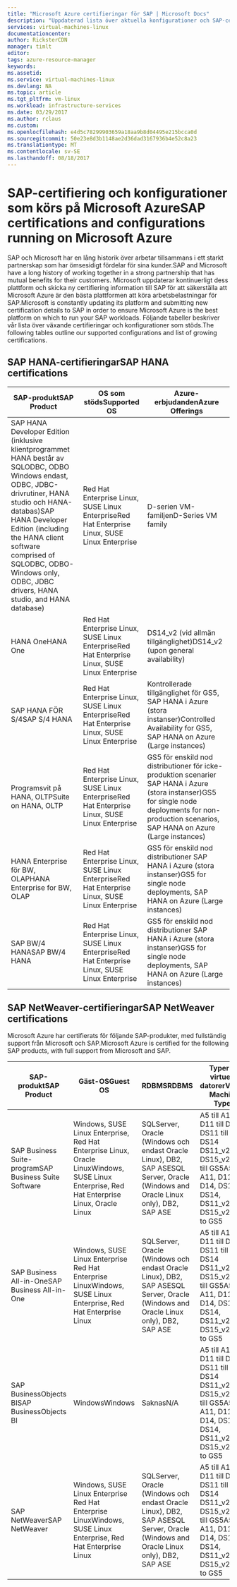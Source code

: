 ```yaml
---
title: "Microsoft Azure certifieringar för SAP | Microsoft Docs"
description: "Uppdaterad lista över aktuella konfigurationer och SAP-certifieringar på Azure-plattformen."
services: virtual-machines-linux
documentationcenter: 
author: RicksterCDN
manager: timlt
editor: 
tags: azure-resource-manager
keywords: 
ms.assetid: 
ms.service: virtual-machines-linux
ms.devlang: NA
ms.topic: article
ms.tgt_pltfrm: vm-linux
ms.workload: infrastructure-services
ms.date: 03/29/2017
ms.author: rclaus
ms.custom: 
ms.openlocfilehash: e4d5c78299903659a18aa9b8d04495e215bcca0d
ms.sourcegitcommit: 50e23e8d3b1148ae2d36dad3167936b4e52c8a23
ms.translationtype: MT
ms.contentlocale: sv-SE
ms.lasthandoff: 08/18/2017
---
```

# <a name="sap-certifications-and-configurations-running-on-microsoft-azure"></a><span data-ttu-id="ede64-103">SAP-certifiering och konfigurationer som körs på Microsoft Azure</span><span class="sxs-lookup"><span data-stu-id="ede64-103">SAP certifications and configurations running on Microsoft Azure</span></span>

<span data-ttu-id="ede64-104">SAP och Microsoft har en lång historik över arbetar tillsammans i ett starkt partnerskap som har ömsesidigt fördelar för sina kunder.</span><span class="sxs-lookup"><span data-stu-id="ede64-104">SAP and Microsoft have a long history of working together in a strong partnership that has mutual benefits for their customers.</span></span> <span data-ttu-id="ede64-105">Microsoft uppdaterar kontinuerligt dess plattform och skicka ny certifiering information till SAP för att säkerställa att Microsoft Azure är den bästa plattformen att köra arbetsbelastningar för SAP.</span><span class="sxs-lookup"><span data-stu-id="ede64-105">Microsoft is constantly updating its platform and submitting new certification details to SAP in order to ensure Microsoft Azure is the best platform on which to run your SAP workloads.</span></span> <span data-ttu-id="ede64-106">Följande tabeller beskriver vår lista över växande certifieringar och konfigurationer som stöds.</span><span class="sxs-lookup"><span data-stu-id="ede64-106">The following tables outline our supported configurations and list of growing certifications.</span></span> 

## <a name="sap-hana-certifications"></a><span data-ttu-id="ede64-107">SAP HANA-certifieringar</span><span class="sxs-lookup"><span data-stu-id="ede64-107">SAP HANA certifications</span></span>

| <span data-ttu-id="ede64-108">SAP-produkt</span><span class="sxs-lookup"><span data-stu-id="ede64-108">SAP Product</span></span> | <span data-ttu-id="ede64-109">OS som stöds</span><span class="sxs-lookup"><span data-stu-id="ede64-109">Supported OS</span></span> | <span data-ttu-id="ede64-110">Azure-erbjudanden</span><span class="sxs-lookup"><span data-stu-id="ede64-110">Azure Offerings</span></span> |
| --- | --- | --- |
| <span data-ttu-id="ede64-111">SAP HANA Developer Edition (inklusive klientprogrammet HANA består av SQLODBC, ODBO Windows endast, ODBC, JDBC-drivrutiner, HANA studio och HANA-databas)</span><span class="sxs-lookup"><span data-stu-id="ede64-111">SAP HANA Developer Edition (including the HANA client software comprised of SQLODBC, ODBO-Windows only, ODBC, JDBC drivers, HANA studio, and HANA database)</span></span> |<span data-ttu-id="ede64-112">Red Hat Enterprise Linux, SUSE Linux Enterprise</span><span class="sxs-lookup"><span data-stu-id="ede64-112">Red Hat Enterprise Linux, SUSE Linux Enterprise</span></span> | <span data-ttu-id="ede64-113">D-serien VM-familjen</span><span class="sxs-lookup"><span data-stu-id="ede64-113">D-Series VM family</span></span> |
| <span data-ttu-id="ede64-114">HANA One</span><span class="sxs-lookup"><span data-stu-id="ede64-114">HANA One</span></span> |<span data-ttu-id="ede64-115">Red Hat Enterprise Linux, SUSE Linux Enterprise</span><span class="sxs-lookup"><span data-stu-id="ede64-115">Red Hat Enterprise Linux, SUSE Linux Enterprise</span></span> |<span data-ttu-id="ede64-116">DS14_v2 (vid allmän tillgänglighet)</span><span class="sxs-lookup"><span data-stu-id="ede64-116">DS14_v2 (upon general availability)</span></span> |
| <span data-ttu-id="ede64-117">SAP HANA FÖR S/4</span><span class="sxs-lookup"><span data-stu-id="ede64-117">SAP S/4 HANA</span></span> |<span data-ttu-id="ede64-118">Red Hat Enterprise Linux, SUSE Linux Enterprise</span><span class="sxs-lookup"><span data-stu-id="ede64-118">Red Hat Enterprise Linux, SUSE Linux Enterprise</span></span> |<span data-ttu-id="ede64-119">Kontrollerade tillgänglighet för GS5, SAP HANA i Azure (stora instanser)</span><span class="sxs-lookup"><span data-stu-id="ede64-119">Controlled Availability for GS5, SAP HANA on Azure (Large instances)</span></span> |
| <span data-ttu-id="ede64-120">Programsvit på HANA, OLTP</span><span class="sxs-lookup"><span data-stu-id="ede64-120">Suite on HANA, OLTP</span></span> |<span data-ttu-id="ede64-121">Red Hat Enterprise Linux, SUSE Linux Enterprise</span><span class="sxs-lookup"><span data-stu-id="ede64-121">Red Hat Enterprise Linux, SUSE Linux Enterprise</span></span> |<span data-ttu-id="ede64-122">GS5 för enskild nod distributioner för icke-produktion scenarier SAP HANA i Azure (stora instanser)</span><span class="sxs-lookup"><span data-stu-id="ede64-122">GS5 for single node deployments for non-production scenarios, SAP HANA on Azure (Large instances)</span></span> |
| <span data-ttu-id="ede64-123">HANA Enterprise för BW, OLAP</span><span class="sxs-lookup"><span data-stu-id="ede64-123">HANA Enterprise for BW, OLAP</span></span> |<span data-ttu-id="ede64-124">Red Hat Enterprise Linux, SUSE Linux Enterprise</span><span class="sxs-lookup"><span data-stu-id="ede64-124">Red Hat Enterprise Linux, SUSE Linux Enterprise</span></span> |<span data-ttu-id="ede64-125">GS5 för enskild nod distributioner SAP HANA i Azure (stora instanser)</span><span class="sxs-lookup"><span data-stu-id="ede64-125">GS5 for single node deployments, SAP HANA on Azure (Large instances)</span></span> |
| <span data-ttu-id="ede64-126">SAP BW/4 HANA</span><span class="sxs-lookup"><span data-stu-id="ede64-126">SAP BW/4 HANA</span></span> |<span data-ttu-id="ede64-127">Red Hat Enterprise Linux, SUSE Linux Enterprise</span><span class="sxs-lookup"><span data-stu-id="ede64-127">Red Hat Enterprise Linux, SUSE Linux Enterprise</span></span> |<span data-ttu-id="ede64-128">GS5 för enskild nod distributioner SAP HANA i Azure (stora instanser)</span><span class="sxs-lookup"><span data-stu-id="ede64-128">GS5 for single node deployments, SAP HANA on Azure (Large instances)</span></span> |

## <a name="sap-netweaver-certifications"></a><span data-ttu-id="ede64-129">SAP NetWeaver-certifieringar</span><span class="sxs-lookup"><span data-stu-id="ede64-129">SAP NetWeaver certifications</span></span>
<span data-ttu-id="ede64-130">Microsoft Azure har certifierats för följande SAP-produkter, med fullständig support från Microsoft och SAP.</span><span class="sxs-lookup"><span data-stu-id="ede64-130">Microsoft Azure is certified for the following SAP products, with full support from Microsoft and SAP.</span></span>

| <span data-ttu-id="ede64-131">SAP-produkt</span><span class="sxs-lookup"><span data-stu-id="ede64-131">SAP Product</span></span> | <span data-ttu-id="ede64-132">Gäst-OS</span><span class="sxs-lookup"><span data-stu-id="ede64-132">Guest OS</span></span> | <span data-ttu-id="ede64-133">RDBMS</span><span class="sxs-lookup"><span data-stu-id="ede64-133">RDBMS</span></span> | <span data-ttu-id="ede64-134">Typer av virtuella datorer</span><span class="sxs-lookup"><span data-stu-id="ede64-134">Virtual Machine Types</span></span> |
| --- | --- | --- | --- |
| <span data-ttu-id="ede64-135">SAP Business Suite-program</span><span class="sxs-lookup"><span data-stu-id="ede64-135">SAP Business Suite Software</span></span> |<span data-ttu-id="ede64-136">Windows, SUSE Linux Enterprise, Red Hat Enterprise Linux, Oracle Linux</span><span class="sxs-lookup"><span data-stu-id="ede64-136">Windows, SUSE Linux Enterprise, Red Hat Enterprise Linux, Oracle Linux</span></span> |<span data-ttu-id="ede64-137">SQLServer, Oracle (Windows och endast Oracle Linux), DB2, SAP ASE</span><span class="sxs-lookup"><span data-stu-id="ede64-137">SQL Server, Oracle (Windows and Oracle Linux only), DB2, SAP ASE</span></span> |<span data-ttu-id="ede64-138">A5 till A11 D11 till D14 DS11 till DS14 DS11_v2 till DS15_v2 GS1 till GS5</span><span class="sxs-lookup"><span data-stu-id="ede64-138">A5 to A11, D11 to D14, DS11 to DS14, DS11_v2 to DS15_v2, GS1 to GS5</span></span> |
| <span data-ttu-id="ede64-139">SAP Business All-in-One</span><span class="sxs-lookup"><span data-stu-id="ede64-139">SAP Business All-in-One</span></span> |<span data-ttu-id="ede64-140">Windows, SUSE Linux Enterprise Red Hat Enterprise Linux</span><span class="sxs-lookup"><span data-stu-id="ede64-140">Windows, SUSE Linux Enterprise, Red Hat Enterprise Linux</span></span> |<span data-ttu-id="ede64-141">SQLServer, Oracle (Windows och endast Oracle Linux), DB2, SAP ASE</span><span class="sxs-lookup"><span data-stu-id="ede64-141">SQL Server, Oracle (Windows and Oracle Linux only), DB2, SAP ASE</span></span> |<span data-ttu-id="ede64-142">A5 till A11 D11 till D14 DS11 till DS14 DS11_v2 till DS15_v2 GS1 till GS5</span><span class="sxs-lookup"><span data-stu-id="ede64-142">A5 to A11, D11 to D14, DS11 to DS14, DS11_v2 to DS15_v2, GS1 to GS5</span></span> |
| <span data-ttu-id="ede64-143">SAP BusinessObjects BI</span><span class="sxs-lookup"><span data-stu-id="ede64-143">SAP BusinessObjects BI</span></span> |<span data-ttu-id="ede64-144">Windows</span><span class="sxs-lookup"><span data-stu-id="ede64-144">Windows</span></span> |<span data-ttu-id="ede64-145">Saknas</span><span class="sxs-lookup"><span data-stu-id="ede64-145">N/A</span></span> |<span data-ttu-id="ede64-146">A5 till A11 D11 till D14 DS11 till DS14 DS11_v2 till DS15_v2 GS1 till GS5</span><span class="sxs-lookup"><span data-stu-id="ede64-146">A5 to A11, D11 to D14, DS11 to DS14, DS11_v2 to DS15_v2, GS1 to GS5</span></span> |
| <span data-ttu-id="ede64-147">SAP NetWeaver</span><span class="sxs-lookup"><span data-stu-id="ede64-147">SAP NetWeaver</span></span> |<span data-ttu-id="ede64-148">Windows, SUSE Linux Enterprise Red Hat Enterprise Linux</span><span class="sxs-lookup"><span data-stu-id="ede64-148">Windows, SUSE Linux Enterprise, Red Hat Enterprise Linux</span></span> |<span data-ttu-id="ede64-149">SQLServer, Oracle (Windows och endast Oracle Linux), DB2, SAP ASE</span><span class="sxs-lookup"><span data-stu-id="ede64-149">SQL Server, Oracle (Windows and Oracle Linux only), DB2, SAP ASE</span></span> |<span data-ttu-id="ede64-150">A5 till A11 D11 till D14 DS11 till DS14 DS11_v2 till DS15_v2 GS1 till GS5</span><span class="sxs-lookup"><span data-stu-id="ede64-150">A5 to A11, D11 to D14, DS11 to DS14, DS11_v2 to DS15_v2, GS1 to GS5</span></span> |

